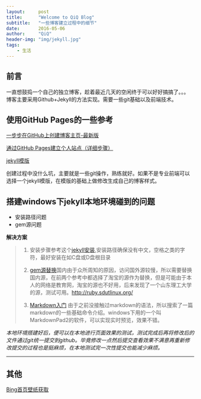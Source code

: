 ```yaml
---
layout:     post
title:      "Welcome to QiQ Blog"
subtitle:   "一些博客建立过程中的细节"
date:       2016-05-06
author:     "QiQ"
header-img: "img/jekyll.jpg"
tags:
    - 生活
---
```

## 前言

一直想鼓捣一个自己的独立博客，趁着最近几天的空闲终于可以好好搞搞了。。。
博客主要采用Github+Jekyll的方法实现。需要一些git基础以及前端技术。

## 使用GitHub Pages的一些参考

[一步步在GitHub上创建博客主页-最新版](http://www.pchou.info/ssgithubPage/2014-07-04-build-github-blog-page-08.html)

[通过GitHub Pages建立个人站点（详细步骤）](http://www.cnblogs.com/purediy/archive/2013/03/07/2948892.html)

[jekyll模版](http://jekyllthemes.org/)


创建过程中没什么坑，主要就是一些git操作，熟练就好。如果不是专业前端可以选择一个jekyll模版，在模版的基础上做修改生成自己的博客样式。


## 搭建windows下jekyll本地环境碰到的问题


* 安装路径问题
* gem源问题

**解决方案**

> 1. 安装步骤参考这个[jekyll安装](http://www.pchou.info/web-build/2013/01/05/build-github-blog-page-04.html),安装路径确保没有中文，空格之类的字符，最好安装在如C盘或D盘根目录
>
> 2. [gem源替换](http://www.haorooms.com/post/gem_not_use)国内由于众所周知的原因，访问国外源较慢，所以需要替换国内源，在前两个参考中都选择了淘宝的源作为替换，但是可能由于本人的网络是教育网，淘宝的源也不好用，后来发现了一个山东理工大学的源，测试可用。http://ruby.sdutlinux.org/
>
> 3. [Markdown入门](http://sspai.com/25137) 由于之前没接触过markdown的语法，所以搜索了一篇markdown的一些基础命令介绍。windows下用的一个叫MarkdownPad2的软件，可以实现实时预览，效果不错。

*本地环境搭建好后，便可以在本地进行页面效果的测试，测试完成后再将修改后的文件通过git统一提交到github。毕竟修改一点然后提交查看效果不满意再重新修改提交的过程也是挺麻烦，在本地测试完一次性提交也能减少麻烦。*

---
## 其他
[Bing首页壁纸获取](https://link.zhihu.com/?target=http%3A//area.sinaapp.com/bingImg/)
